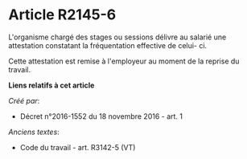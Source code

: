 # Article R2145-6

L'organisme chargé des stages ou sessions délivre au salarié une attestation constatant la fréquentation effective de celui-
ci.

Cette attestation est remise à l'employeur au moment de la reprise du travail.

**Liens relatifs à cet article**

_Créé par_:

  - Décret n°2016-1552 du 18 novembre 2016 - art. 1

_Anciens textes_:

  - Code du travail - art. R3142-5 (VT)
